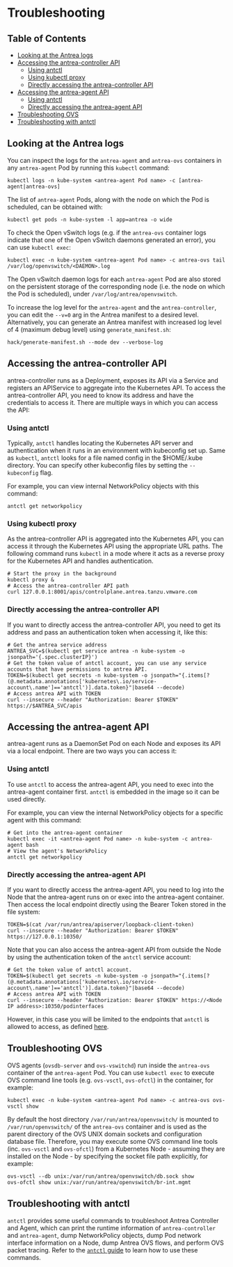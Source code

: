 # Troubleshooting

## Table of Contents

- [Looking at the Antrea logs](#looking-at-the-antrea-logs)
- [Accessing the antrea-controller API](#accessing-the-antrea-controller-api)
  - [Using antctl](#using-antctl)
  - [Using kubectl proxy](#using-kubectl-proxy)
  - [Directly accessing the antrea-controller API](#directly-accessing-the-antrea-controller-api)
- [Accessing the antrea-agent API](#accessing-the-antrea-agent-api)
  - [Using antctl](#using-antctl-1)
  - [Directly accessing the antrea-agent API](#directly-accessing-the-antrea-agent-api)
- [Troubleshooting OVS](#troubleshooting-ovs)
- [Troubleshooting with antctl](#troubleshooting-with-antctl)


## Looking at the Antrea logs

You can inspect the logs for the `antrea-agent` and `antrea-ovs` containers in any
`antrea-agent` Pod by running this `kubectl` command:
```
kubectl logs -n kube-system <antrea-agent Pod name> -c [antrea-agent|antrea-ovs]
```

The list of `antrea-agent` Pods, along with the node on which the Pod is scheduled,
can be obtained with:
```
kubectl get pods -n kube-system -l app=antrea -o wide
```

To check the Open vSwitch logs (e.g. if the `antrea-ovs` container logs indicate
that one of the Open vSwitch daemons generated an error), you can use `kubectl
exec`:
```
kubectl exec -n kube-system <antrea-agent Pod name> -c antrea-ovs tail /var/log/openvswitch/<DAEMON>.log
```
The Open vSwitch daemon logs for each `antrea-agent` Pod are also stored on the
persistent storage of the corresponding node (i.e. the node on which the Pod is
scheduled), under `/var/log/antrea/openvswitch`.

To increase the log level for the `antrea-agent` and the `antrea-controller`, you
can edit the `--v=0` arg in the Antrea manifest to a desired level.
Alternatively, you can generate an Antrea manifest with increased log level of
4 (maximum debug level) using `generate_manifest.sh`:
```
hack/generate-manifest.sh --mode dev --verbose-log
```  

## Accessing the antrea-controller API

antrea-controller runs as a Deployment, exposes its API via a Service and
registers an APIService to aggregate into the Kubernetes API. To access the
antrea-controller API, you need to know its address and have the credentials
to access it. There are multiple ways in which you can access the API:

### Using antctl

Typically, `antctl` handles locating the Kubernetes API server and
authentication when it runs in an environment with kubeconfig set up. Same as
`kubectl`, `antctl` looks for a file named config in the $HOME/.kube directory.
You can specify other kubeconfig files by setting the `--kubeconfig` flag.

For example, you can view internal NetworkPolicy objects with this command:
```
antctl get networkpolicy
```

### Using kubectl proxy

As the antrea-controller API is aggregated into the Kubernetes API, you can
access it through the Kubernetes API using the appropriate URL paths. The
following command runs `kubectl` in a mode where it acts as a reverse proxy for
the Kubernetes API and handles authentication.
```
# Start the proxy in the background
kubectl proxy &
# Access the antrea-controller API path
curl 127.0.0.1:8001/apis/controlplane.antrea.tanzu.vmware.com
```

### Directly accessing the antrea-controller API

If you want to directly access the antrea-controller API, you need to get its
address and pass an authentication token when accessing it, like this:
```
# Get the antrea service address
ANTREA_SVC=$(kubectl get service antrea -n kube-system -o jsonpath='{.spec.clusterIP}')
# Get the token value of antctl account, you can use any service accounts that have permissions to antrea API.
TOKEN=$(kubectl get secrets -n kube-system -o jsonpath="{.items[?(@.metadata.annotations['kubernetes\.io/service-account\.name']=='antctl')].data.token}"|base64 --decode)
# Access antrea API with TOKEN
curl --insecure --header "Authorization: Bearer $TOKEN" https://$ANTREA_SVC/apis
```

## Accessing the antrea-agent API

antrea-agent runs as a DaemonSet Pod on each Node and exposes its API via a
local endpoint. There are two ways you can access it:

### Using antctl

To use `antctl` to access the antrea-agent API, you need to exec into the
antrea-agent container first. `antctl` is embedded in the image so it can be
used directly.

For example, you can view the internal NetworkPolicy objects for a specific
agent with this command:
```
# Get into the antrea-agent container
kubectl exec -it <antrea-agent Pod name> -n kube-system -c antrea-agent bash
# View the agent's NetworkPolicy
antctl get networkpolicy
```

### Directly accessing the antrea-agent API

If you want to directly access the antrea-agent API, you need to log into the
Node that the antrea-agent runs on or exec into the antrea-agent container. Then
access the local endpoint directly using the Bearer Token stored in the file
system:
```
TOKEN=$(cat /var/run/antrea/apiserver/loopback-client-token)
curl --insecure --header "Authorization: Bearer $TOKEN" https://127.0.0.1:10350/
```

Note that you can also access the antrea-agent API from outside the Node by
using the authentication token of the `antctl` service account:
```
# Get the token value of antctl account.
TOKEN=$(kubectl get secrets -n kube-system -o jsonpath="{.items[?(@.metadata.annotations['kubernetes\.io/service-account\.name']=='antctl')].data.token}"|base64 --decode)
# Access antrea API with TOKEN
curl --insecure --header "Authorization: Bearer $TOKEN" https://<Node IP address>:10350/podinterfaces
```
However, in this case you will be limited to the endpoints that `antctl` is
allowed to access, as defined
[here](https://github.com/vmware-tanzu/antrea/blob/master/build/yamls/base/antctl.yml).

## Troubleshooting OVS

OVS agents (`ovsdb-server` and `ovs-vswitchd`) run inside the `antrea-ovs`
container of the `antrea-agent` Pod. You can use `kubectl exec` to execute OVS
command line tools (e.g. `ovs-vsctl`, `ovs-ofctl`) in the container, for
example:
```
kubectl exec -n kube-system <antrea-agent Pod name> -c antrea-ovs ovs-vsctl show
```

By default the host directory `/var/run/antrea/openvswitch/` is mounted to
`/var/run/openvswitch/` of the `antrea-ovs` container and is used as the parent
directory of the OVS UNIX domain sockets and configuration database file.
Therefore, you may execute some OVS command line tools (inc. `ovs-vsctl` and
`ovs-ofctl`) from a Kubernetes Node - assuming they are installed on the Node -
by specifying the socket file path explicitly, for example:
```
ovs-vsctl --db unix:/var/run/antrea/openvswitch/db.sock show
ovs-ofctl show unix:/var/run/antrea/openvswitch/br-int.mgmt
```

## Troubleshooting with antctl

`antctl` provides some useful commands to troubleshoot Antrea Controller and
Agent, which can print the runtime information of `antrea-controller` and
`antrea-agent`, dump NetworkPolicy objects, dump Pod network interface
information on a Node, dump Antrea OVS flows, and perform OVS packet tracing.
Refer to the [`antctl` guide](antctl.md#usage) to learn how to use these
commands.
